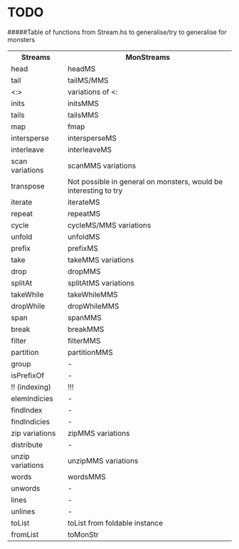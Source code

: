 # TODO

#####Table of functions from Stream.hs to generalise/try to generalise for monsters

<table>
  <tr>
    <th>Streams</th>
    <th>MonStreams</th> 
  </tr>
  <tr>
    <td>head</td>
    <td>headMS</td> 
  </tr>
  <tr>
    <td>tail</td>
    <td>tailMS/MMS</td> 
  </tr>
  <tr>
    <td><:></td>
    <td>variations of <:</td> 
  </tr>
  <tr>
    <td>inits</td>
    <td>initsMMS</td> 
  </tr>
  <tr>
    <td>tails</td>
    <td>tailsMMS</td> 
  </tr>
  <tr>
    <td>map</td>
    <td>fmap</td> 
  </tr>
  <tr>
    <td>intersperse</td>
    <td>intersperseMS</td> 
  </tr>
  <tr>
    <td>interleave</td>
    <td>interleaveMS</td> 
  </tr>
  <tr>
    <td>scan variations</td>
    <td>scanMMS variations</td> 
  </tr>
  <tr>
    <td>transpose</td>
    <td>Not possible in general on monsters, would be interesting to try</td> 
  </tr>
  <tr>
    <td>iterate</td>
    <td>iterateMS</td>
  </tr>
  <tr>
    <td>repeat</td>
    <td>repeatMS</td> 
  </tr>
  <tr>
    <td>cycle</td>
    <td>cycleMS/MMS variations</td> 
  </tr>
  <tr>
    <td>unfold</td>
    <td>unfoldMS</td> 
  </tr>
  <tr>
    <td>prefix</td>
    <td>prefixMS</td> 
  </tr>
  <tr>
    <td>take</td>
    <td>takeMMS variations</td> 
  </tr>
  <tr>
    <td>drop</td>
    <td>dropMMS</td> 
  </tr>
  <tr>
    <td>splitAt</td>
    <td>splitAtMS variations</td> 
  </tr>
  <tr>
    <td>takeWhile</td>
    <td>takeWhileMMS</td> 
  </tr>
  <tr>
    <td>dropWhile</td>
    <td>dropWhileMMS</td> 
  </tr>
  <tr>
    <td>span</td>
    <td>spanMMS</td> 
  </tr>
  <tr>
    <td>break</td>
    <td>breakMMS</td> 
  </tr>
  <tr>
    <td>filter</td>
    <td>filterMMS</td> 
  </tr>
  <tr>
    <td>partition</td>
    <td>partitionMMS</td> 
  </tr>
  <tr>
    <td>group</td>
    <td>-</td> 
  </tr>
  <tr>
    <td>isPrefixOf</td>
    <td>-</td> 
  </tr>
  <tr>
    <td>!! (indexing)</td>
    <td>!!!</td> 
  </tr>
  <tr>
    <td>elemIndicies</td>
    <td>-</td> 
  </tr>
  <tr>
    <td>findIndex</td>
    <td>-</td> 
  </tr>
  <tr>
    <td>findIndicies</td>
    <td>-</td> 
  </tr>
  <tr>
    <td>zip variations</td>
    <td>zipMMS variations</td> 
  </tr>
  <tr>
    <td>distribute</td>
    <td>-</td> 
  </tr>
  <tr>
    <td>unzip variations</td>
    <td>unzipMMS variations</td> 
  </tr>
  <tr>
    <td>words</td>
    <td>wordsMMS</td> 
  </tr>
  <tr>
    <td>unwords</td>
    <td>-</td> 
  </tr>
  <tr>
    <td>lines</td>
    <td>-</td> 
  </tr>
  <tr>
    <td>unlines</td>
    <td>-</td> 
  </tr>
  <tr>
    <td>toList</td>
    <td>toList from foldable instance</td>
  </tr>
  <tr>
    <td>fromList</td>
    <td>toMonStr</td> 
  </tr>
</table>